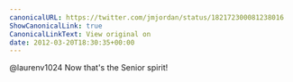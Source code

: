 ```yaml
---
canonicalURL: https://twitter.com/jmjordan/status/182172300081238016
ShowCanonicalLink: true
CanonicalLinkText: View original on
date: 2012-03-20T18:30:35+00:00
---
```

@laurenv1024 Now that's the Senior spirit!